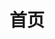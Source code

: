 ---
lang: zh-CN
home: true
title: 首页
actions:
  - text: 快速开始
    link: /guide/
    type: primary
  - text: 项目简介
    link: /guide/
    type: secondary
features:
  - title: 简化开发
    details: 通过简化开发流程，提高开发效率。
  - title: 统一规范
    details: 一次开发适配多种MQ消息。
  - title: 快速集成
    details: 基于Spring Boot 快速集成。
footer: BSD 2-Clause License | Copyright © 2023-present kuweiguge
---